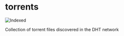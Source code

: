 torrents 
========
![Indexed](https://img.shields.io/badge/indexed-57529-blue)

Collection of torrent files discovered in the DHT network
